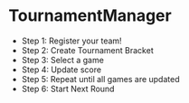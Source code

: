 # TournamentManager
- Step 1: Register your team!
- Step 2: Create Tournament Bracket
- Step 3: Select a game
- Step 4: Update score
- Step 5: Repeat until all games are updated
- Step 6: Start Next Round
